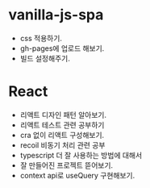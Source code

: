 # vanilla-js-spa

- css 적용하기.
- gh-pages에 업로드 해보기.
- 빌드 설정해주기.

# React

- 리액트 디자인 패턴 알아보기.
- 리액트 테스트 관련 공부하기
- cra 없이 리액트 구성해보기.
- recoil 비동기 처리 관련 공부
- typescript 더 잘 사용하는 방법에 대해서
- 잘 만들어진 프로젝트 뜯어보기.
- context api로 useQuery 구현해보기.
